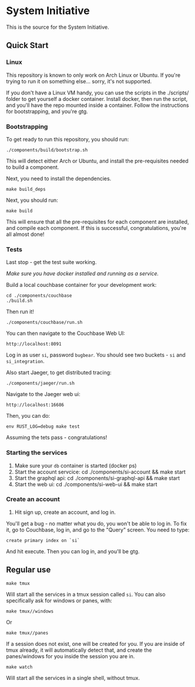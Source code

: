 # System Initiative

This is the source for the System Initiative.

## Quick Start

### Linux 

This repository is known to only work on Arch Linux or Ubuntu. If you're 
trying to run it on something else... sorry, it's not supported.

If you don't have a Linux VM handy, you can use the scripts in the ./scripts/ folder to get yourself a docker container. Install docker, then run the script, and you'll have the repo mounted inside a container. Follow the instructions for bootstrapping, and you're gtg.

### Bootstrapping

To get ready to run this repository, you should run:
```
./components/build/bootstrap.sh
```

This will detect either Arch or Ubuntu, and install the pre-requisites
needed to build a component.

Next, you need to install the dependencies.

```
make build_deps
```

Next, you should run:

```
make build
```

This will ensure that all the pre-requisites for each component are 
installed, and compile each component. If this is successful, 
congratulations, you're all almost done!

### Tests

Last stop - get the test suite working. 

*Make sure you have docker installed and running as a service.*

Build a local couchbase container for your development work:

```
cd ./components/couchbase
./build.sh
```

Then run it!

```
./components/couchbase/run.sh
```

You can then navigate to the Couchbase Web UI:

```
http://localhost:8091
```

Log in as user `si`, password `bugbear`. You should see two buckets - `si` and `si_integration`.

Also start Jaeger, to get distributed tracing:

```
./components/jaeger/run.sh
```

Navigate to the Jaeger web ui:

```
http://localhost:16686
```

Then, you can do:

```
env RUST_LOG=debug make test
```

Assuming the tets pass - congratulations!

### Starting the services

1. Make sure your `db` container is started (docker ps)
2. Start the account servcice: cd ./components/si-account && make start
3. Start the graphql api: cd ./components/si-graphql-api && make start
4. Start the web ui: cd ./components/si-web-ui && make start

### Create an account

1. Hit sign up, create an account, and log in.

You'll get a bug - no matter what you do, you won't be able to log in.
To fix it, go to Couchbase, log in, and go to the "Query" screen. You
need to type:

```
create primary index on `si`
```

And hit execute. Then you can log in, and you'll be gtg.

## Regular use

```
make tmux
```

Will start all the services in a tmux session called `si`. You can also
specifically ask for windows or panes, with:

```
make tmux//windows
```

Or 

```
make tmux//panes
```

If a session does not exist, one will be created for you. If you are inside of
tmux already, it will automatically detect that, and create the panes/windows
for you inside the session you are in.

```
make watch
```

Will start all the services in a single shell, without tmux.
